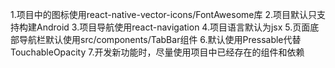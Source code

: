 1.项目中的图标使用react-native-vector-icons/FontAwesome库
2.项目默认只支持构建Android
3.项目导航使用react-navigation
4.项目语言默认为jsx
5.页面底部导航栏默认使用src/components/TabBar组件
6.默认使用Pressable代替TouchableOpacity
7.开发新功能时，尽量使用项目中已经存在的组件和依赖